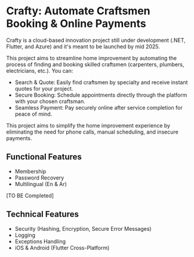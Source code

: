 # Crafty: Automate Craftsmen Booking & Online Payments
Crafty is a cloud-based innovation project still under development (.NET, Flutter, and Azure) and it's meant to be launched by mid 2025. 

This project aims to streamline home improvement by automating the process of finding and booking skilled craftsmen (carpenters, plumbers, electricians, etc.). You can:
- Search & Quote: Easily find craftsmen by specialty and receive instant quotes for your project.
- Secure Booking: Schedule appointments directly through the platform with your chosen craftsman.
- Seamless Payment: Pay securely online after service completion for peace of mind.

This project aims to simplify the home improvement experience by eliminating the need for phone calls, manual scheduling, and insecure payments.

## Functional Features
* Membership
* Password Recovery
* Multilingual (En & Ar)

[TO BE Completed]

## Technical Features
* Security (Hashing, Encryption, Secure Error Messages)
* Logging
* Exceptions Handling
* iOS & Android (Flutter Cross-Platform)




